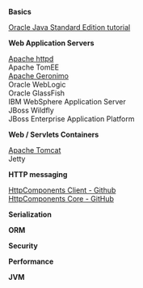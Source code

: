 **Basics**

[Oracle Java Standard Edition tutorial](https://docs.oracle.com/javase/tutorial/)

**Web Application Servers**

[Apache httpd](https://github.com/apache/httpd)  
Apache TomEE  
[Apache Geronimo](https://github.com/apache/geronimo)  
Oracle WebLogic  
Oracle GlassFish  
IBM WebSphere Application Server  
JBoss Wildfly  
JBoss Enterprise Application Platform  

**Web / Servlets Containers**

[Apache Tomcat](https://github.com/apache/tomcat)  
Jetty

**HTTP messaging**

[HttpComponents Client - Github](https://github.com/apache/httpcomponents-client)  
[HttpComponents Core - GitHub](https://github.com/apache/httpcomponents-core)  

**Serialization**

**ORM**

**Security**

**Performance**

**JVM**
